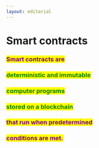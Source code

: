 ```yaml
---
layout: editorial
---
```


# Smart contracts



### <mark style="color:purple;">Smart contracts are</mark>&#x20;

### <mark style="color:green;">deterministic and immutable</mark>&#x20;

### <mark style="color:green;">computer programs</mark>&#x20;

### <mark style="color:green;">stored on a blockchain</mark> <mark style="color:purple;"></mark>&#x20;

### <mark style="color:purple;">that run when predetermined</mark>&#x20;

### <mark style="color:purple;">conditions are met.</mark>

<mark style="color:purple;"></mark>

<mark style="color:purple;"></mark>

